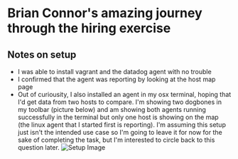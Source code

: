 # Brian Connor's amazing journey through the hiring exercise

## Notes on setup
* I was able to install vagrant and the datadog agent with no trouble
* I confirmed that the agent was reporting by looking at the host map page
* Out of curiousity, I also installed an agent in my osx terminal, hoping that I'd get data from two hosts to compare.  I'm showing two dogbones in my toolbar (picture below) and am showing both agents running successfully in the terminal but only one host is showing on the map (the linux agent that I started first is reporting).  I'm assuming this setup just isn't the intended use case so I'm going to leave it for now for the sake of completing the task, but I'm interested to circle back to this question later. 
![Setup Image](https://github.com/unclebconnor/hiring-engineers/blob/master/images/01-Setup.png)
